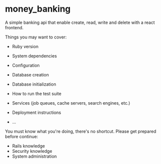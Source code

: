 # money_banking
A simple banking api that enable create, read, write and delete with a react frontend.

Things you may want to cover:

* Ruby version

* System dependencies

* Configuration

* Database creation

* Database initialization

* How to run the test suite

* Services (job queues, cache servers, search engines, etc.)

* Deployment instructions

* ...

You must know what you're doing, there's no shortcut. Please get prepared before continue:

* Rails knowledge
* Security knowledge
* System administration


